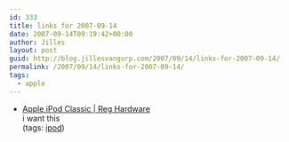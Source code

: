 ```yaml
---
id: 333
title: links for 2007-09-14
date: 2007-09-14T09:19:42+00:00
author: Jilles
layout: post
guid: http://blog.jillesvangurp.com/2007/09/14/links-for-2007-09-14/
permalink: /2007/09/14/links-for-2007-09-14/
tags:
  - apple
---
```

<ul class="delicious">
	<li>
		<div class="delicious-link"><a href="http://www.reghardware.co.uk/2007/09/13/review_apple_ipod_classic/">Apple iPod Classic | Reg Hardware</a></div>
		<div class="delicious-extended">i want this</div>
		<div class="delicious-tags">(tags: <a href="http://del.icio.us/jillesvangurp/ipod">ipod</a>)</div>
	</li>
</ul>
